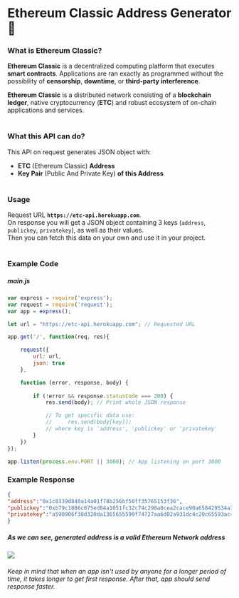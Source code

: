 # Ethereum Classic Address Generator 🔐
### What is Ethereum Classic?
**Ethereum Classic** is a decentralized computing platform that executes **smart contracts**. Applications are ran exactly as programmed without the possibility of **censorship**, **downtime**, or **third-party interference**.

**Ethereum Classic** is a distributed network consisting of a **blockchain ledger**, native cryptocurrency (**ETC**) and robust ecosystem of on-chain applications and services.<br><br>

### What this API can do?
This API on request generates JSON object with:
- **ETC** (Ethereum Classic) **Address**
- **Key Pair** (Public And Private Key) **of this Address**<br><br>

### Usage
Request URL **`https://etc-api.herokuapp.com`**.<br>
On response you will get a JSON object containing 3 keys (`address`, `publickey`, `privatekey`), as well as their values.<br>
Then you can fetch this data on your own and use it in your project.<br><br>

### Example Code
##### main.js
```javascript
var express = require('express'); 
var request = require('request');
var app = express();

let url = "https://etc-api.herokuapp.com"; // Requested URL

app.get('/', function(req, res){

    request({
        url: url,
        json: true
    }, 

    function (error, response, body) {
    
        if (!error && response.statusCode === 200) {
            res.send(body); // Print whole JSON response

            // To get specific data use:
            //     res.send(body[key]);
            // where key is 'address', 'publickey' or 'privatekey'
        }
    })
});

app.listen(process.env.PORT || 3000); // App listening on port 3000
```

### Example Response
```json
{ 
"address":"0x1c8339d840a14a01f78b256bf50ff35765153f36",
"publickey":"0xb79c1886c075ed84a1051fc32c74c290a0cea2cace90a658429534a7b25963adf08c2ff14e254247719b9013271ebf1a616e0afe3a8e9dcba1aee9c050fc5a07",
"privatekey":"a590906f38d320da1365655590f74727aa6d02a931dc4c20c65593ac42ec63fb"
}
```

##### As we can see, generated address is a valid Ethereum Network address
![](https://i.ibb.co/swxm5K4/test-addr.png)

###### Keep in mind that when an app isn't used by anyone for a longer period of time, it takes longer to get first response. After that, app should send response faster.
